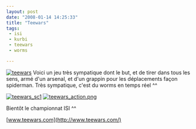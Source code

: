 ```yaml
---
layout: post
date: "2008-01-14 14:25:33"
title: "Teewars"
tags:
 - isi
 - kurbi
 - teewars
 - worms

---
```


[![teewars](http://static.zenithar.org/wp-content/uploads/7.png)](http://static.zenithar.org/wp-content/uploads/7.png) Voici un jeu très sympatique dont le but, et de tirer dans tous les sens, armé d'un arsenal, et d'un grappin pour les déplacements façon spiderman. Très sympatique, c'est du worms en temps réel ^^

[![teewars_sc1](http://static.zenithar.org/wp-content/uploads/screenshot0005.thumbnail.png)](http://static.zenithar.org/wp-content/uploads/screenshot0005.png) [![teewars_action.png](http://static.zenithar.org/wp-content/uploads/teewars_action.thumbnail.png)](http://static.zenithar.org/wp-content/uploads/teewars_action.png)

Bientôt le championnat ISI ^^

[www.teewars.com](http://www.teewars.com/)

